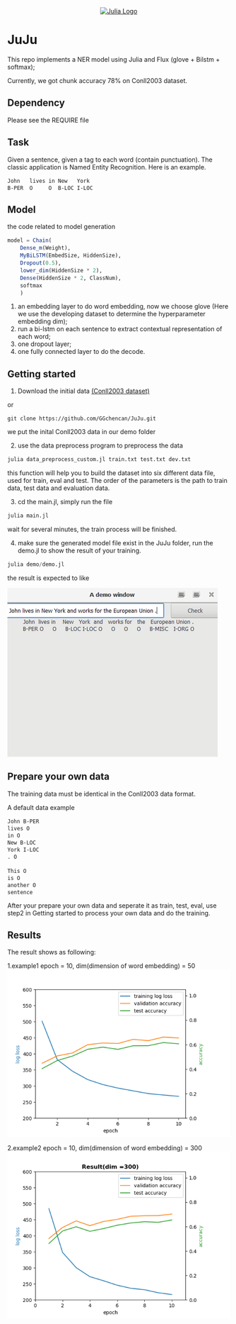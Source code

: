 <a name="logo"/>
<div align="center">
<a href="https://julialang.org/" target="_blank">
<img src="https://julialang.org/images/logo_hires.png" alt="Julia Logo" width="210" height="142"></img>
</a>
</div>


[travis-img]: https://img.shields.io/travis/JuliaLang/julia/master.svg?label=Linux+/+macOS
[appveyor-img]: https://img.shields.io/appveyor/ci/JuliaLang/julia/master.svg?label=Windows
[coveralls-img]: https://img.shields.io/coveralls/github/JuliaLang/julia/master.svg?label=coveralls
[codecov-img]: https://img.shields.io/codecov/c/github/JuliaLang/julia/master.svg?label=codecov

# JuJu
This repo implements a NER model using Julia and Flux (glove + Bilstm + softmax);

Currently, we got chunk accuracy 78% on Conll2003 dataset.

## Dependency

Please see the REQUIRE file

## Task

Given a sentence, given a tag to each word (contain punctuation). The classic application is Named Entity Recognition. Here is an example.

```
John   lives in New   York
B-PER  O     O  B-LOC I-LOC
```

## Model

the code related to model generation

```julia
model = Chain(
    Dense_m(Weight),
    MyBiLSTM(EmbedSize, HiddenSize),
    Dropout(0.5),
    lower_dim(HiddenSize * 2),
    Dense(HiddenSize * 2, ClassNum),
    softmax
    )
```

1. an embedding layer to do word embedding, now we choose glove (Here we use the developing dataset to determine the hyperparameter embedding dim);
2. run a bi-lstm on each sentence to extract contextual representation of each word;
3. one dropout layer;
4. one fully connected layer to do the decode.
## Getting started

1. Download the initial data [(Conll2003 dataset)](https://www.clips.uantwerpen.be/conll2003/ner/)

or

```git
git clone https://github.com/GGchencan/JuJu.git
```

we put the inital Conll2003 data in our demo folder

2. use the data preprocess program to preprocess the data

```julia
julia data_preprocess_custom.jl train.txt test.txt dev.txt
```

this function will help you to build the dataset into six different data file, used for train, eval and test. The order of the parameters is the path to train data, test data and evaluation data.

3. cd the main.jl, simply run the file

```julia
julia main.jl
```

wait for several minutes, the train process will be finished.

4. make sure the generated model file exist in the JuJu folder, run the demo.jl to show the result of your training.

```julia
julia demo/demo.jl
```

the result is expected to like 

<img src="./demo/images/demo2.png">

## Prepare your own data

The training data must be identical in the Conll2003 data format.

A default data example

```
John B-PER
lives O
in O
New B-LOC
York I-LOC
. O

This O
is O
another O
sentence
```

After your prepare your own data and seperate it as train, test, eval, use step2 in Getting started to process your own data and do the training.

## Results
The result shows as following:

1.example1 epoch = 10, dim(dimension of word embedding) = 50
<img src="./demo/images/result1.png">

2.example2 epoch = 10, dim(dimension of word embedding) = 300
<img src="./demo/images/result_dim=300.png">
